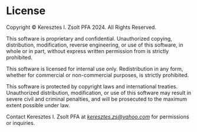 # License

Copyright © Keresztes I. Zsolt PFA 2024. All Rights Reserved.

This software is proprietary and confidential. Unauthorized copying, distribution, modification, reverse engineering, or use of this software, in whole or in part, without express written permission from <PfA Name> is strictly prohibited.

This software is licensed for internal use only. Redistribution in any form, whether for commercial or non-commercial purposes, is strictly prohibited.

This software is protected by copyright laws and international treaties. Unauthorized distribution, modification, or use of this software may result in severe civil and criminal penalties, and will be prosecuted to the maximum extent possible under law.

Contact Keresztes I. Zsolt PFA at *keresztes.zs@yahoo.com* for permissions or inquiries.

